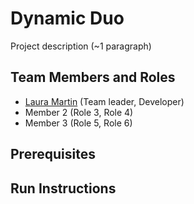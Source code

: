 # Dynamic Duo

Project description (~1 paragraph)

## Team Members and Roles

* [Laura Martin](https://github.com/lauuramarttin/CIS350-HW2-Martin.git) (Team leader, Developer)
* Member 2 (Role 3, Role 4)
* Member 3 (Role 5, Role 6)

## Prerequisites

## Run Instructions
